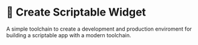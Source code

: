 <!-- @format -->

# 🚀 Create Scriptable Widget

A simple toolchain to create a development and production enviroment for building a scriptable app with a modern toolchain.
